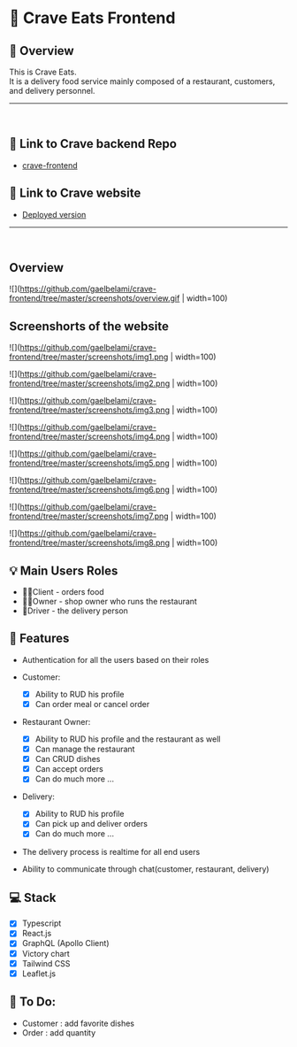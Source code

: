 # 🍔 Crave Eats Frontend

## 📖 Overview

This is Crave Eats.<br />
It is a delivery food service mainly composed of a restaurant, customers, and delivery personnel.<br />

<hr />
<br />

## 🔗 Link to Crave backend Repo

- [crave-frontend](https://github.com/gaelbelami/crave-server)

## 🔗 Link to Crave website

- [Deployed version](https://celebrated-zabaione-7b950c.netlify.app/)

<hr />
<br />

## Overview

![](https://github.com/gaelbelami/crave-frontend/tree/master/screenshots/overview.gif | width=100)

## Screenshorts of the website

![](https://github.com/gaelbelami/crave-frontend/tree/master/screenshots/img1.png | width=100)

![](https://github.com/gaelbelami/crave-frontend/tree/master/screenshots/img2.png | width=100)

![](https://github.com/gaelbelami/crave-frontend/tree/master/screenshots/img3.png | width=100)

![](https://github.com/gaelbelami/crave-frontend/tree/master/screenshots/img4.png | width=100)

![](https://github.com/gaelbelami/crave-frontend/tree/master/screenshots/img5.png | width=100)

![](https://github.com/gaelbelami/crave-frontend/tree/master/screenshots/img6.png | width=100)

![](https://github.com/gaelbelami/crave-frontend/tree/master/screenshots/img7.png | width=100)

![](https://github.com/gaelbelami/crave-frontend/tree/master/screenshots/img8.png | width=100)

## 💡 Main Users Roles

- 🙍‍♂Client - orders food
- 👨‍🍳Owner - shop owner who runs the restaurant
- 🛵Driver - the delivery person
  <br />

## 📃 Features

- Authentication for all the users based on their roles
- Customer:

  - [x] Ability to RUD his profile
  - [x] Can order meal or cancel order

- Restaurant Owner:

  - [x] Ability to RUD his profile and the restaurant as well
  - [x] Can manage the restaurant
  - [x] Can CRUD dishes
  - [x] Can accept orders
  - [x] Can do much more ...

- Delivery:

  - [x] Ability to RUD his profile
  - [x] Can pick up and deliver orders
  - [x] Can do much more ...

- The delivery process is realtime for all end users

- Ability to communicate through chat(customer, restaurant, delivery)

## 💻 Stack

- [x] Typescript
- [x] React.js
- [x] GraphQL (Apollo Client)
- [x] Victory chart
- [x] Tailwind CSS
- [x] Leaflet.js

## 📝 To Do:

- Customer : add favorite dishes
- Order : add quantity
